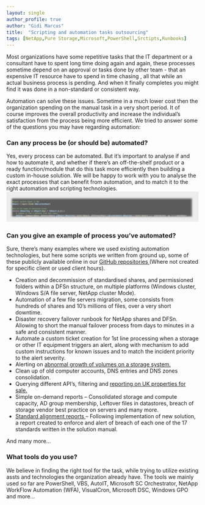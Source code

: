 ```yaml
---
layout: single
author_profile: true
author: "Gidi Marcus"
title:  "Scripting and automation tasks outsourcing"
tags: [NetApp,Pure Storage,Microsoft,PowerShell,Srctipts,Runbooks]
---
```


Most organizations have some repetitive tasks that the IT department or a consultant have to spent long time doing again and again, these processes sometime depend on an approval or tasks done by other team - that an expensive IT resource have to spend in time chasing ,  all that while an actual business process is pending.  And when it finally completes you might find it was done in a non-standard or consistent way. 

Automation can solve these issues. Sometime in a much lower cost then the organization spending on the manual task in a very short period. It of course improves the overall productivity and increase the individual’s satisfaction from the process being more efficient. We tried to answer some of the questions you may have regarding automation:

<h3>Can any process be (or should be) automated?</h3>
Yes, every process can be automated. But it’s important to analyse if and how to automate it, and whether if there’s an off-the-shelf product or a ready function/module that do this task more efficiently then building a custom in-house solution. 
We will be happy to work with you to analyse the exact processes that can benefit from automation, and to match it to the right automation and scripting technologies.  
<center><img src="/assets/images/Code_snippt.jpg"></center>
<h3>Can you give an example of process you’ve automated?</h3>
Sure, there’s many examples where we used existing automation technologies, but here some scripts we written from ground up, some of these publicly available online in our <a target="_blank" rel="noopener noreferrer" href="https://github.com/MGidi"> GitHub repositories </a> (Where not created for specific client or used client hours).
<ul>
  <li>Creation and decommission of standardised shares, and permissioned folders within a DFSn structure, on multiple platforms (Windows cluster, Windows S/A file server, NetApp cluster Mode).</li>
  <li>Automation of a few file servers migration, some consists from hundreds of shares and 10’s millions of files, over a very short downtime.</li>
  <li>Disaster recovery failover runbook for NetApp shares and DFSn. Allowing to short the manual failover process from days to minutes in a safe and consistent manner.</li>
  <li>Automate a custom ticket creation for 1st line processing when a storage or other IT equipment triggers an alert, along with mechanism to add custom instructions for known issues and to match the incident priority to the alert severity.</li>
  <li>Alerting on <a target="_blank" rel="noopener noreferrer" href="https://github.com/MGidi/PureStorage_Volume_Growth_Alerts"> abnormal growth of volumes on a storage system.</a></li>
  <li>Clean up of old computer accounts, DNS entries and DNS zones consolidation.</li>
  <li>Querying different API’s, filtering and <a target="_blank" rel="noopener noreferrer" href ="https://github.com/MGidi/UKPropertySearchesUsingAPIs"> reporting on UK properties for sale.<a></li>
  <li>Simple on-demand reports – Consolidated storage and compute capacity, AD group membership, Leftover files in datastores, breach of storage vendor best practice on servers and many more.</li>
  <li><a target="_blank" rel="noopener noreferrer" href="https://github.com/MGidi/NetAppCdotBestPracticeReportForNAS"> Standard alignment reports </a> – Following implementation of new solution, a report created to enforce and alert of breach of each one of the 17 standards written in the solution manual.</li>
</ul>
And many more…

<h3>What tools do you use?</h3>
We believe in finding the right tool for the task, while trying to utilize existing assts and technologies the organization already have. The tools we mainly used so far are PowerShell, VBS, AutoIT, Microsoft SC Orchestrator, NetApp WorkFlow Automation (WFA), VisualCron,  Microsoft DSC, Windows GPO and more… 
